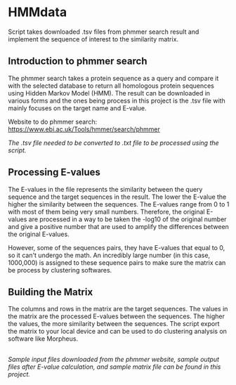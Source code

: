 # HMMdata
Script takes downloaded .tsv files from phmmer search result and implement the sequence of interest to the similarity matrix.

## Introduction to phmmer search 

The phmmer search takes a protein sequence as a query and compare it with the selected database to return all homologous protein 
sequences using Hidden Markov Model (HMM). The result can be downloaded in various forms and the ones being process in this
project is the .tsv file with mainly focuses on the target name and E-value. 

Website to do phmmer search: <https://www.ebi.ac.uk/Tools/hmmer/search/phmmer>


*The .tsv file needed to be converted to .txt file to be processed using the script.*



## Processing E-values

The E-values in the file represents the similarity between the query sequence and the target sequences in the result. The lower
the E-value the higher the similarity between the sequences. The E-values range from 0 to 1 with most of them being very small 
numbers. Therefore, the original E-values are processed in a way to be taken the -log10 of the original number and give a positive
number that are used to amplify the differences between the original E-values. 

However, some of the sequences pairs, they have E-values 
that equal to 0, so it can't undergo the math. An incredibly large number (in this case, 1000,000) is assigned to these sequence pairs
to make sure the matrix can be process by clustering softwares.


## Building the Matrix

The columns and rows in the matrix are the target sequences. The values in the matrix are the processed E-values between the sequences. 
The higher the values, the more similarity between the sequences. The script export the matrix to your local device and can be used
to do clustering analysis on software like Morpheus.






## 
*Sample input files downloaded from the phmmer website, sample output files after E-value calculation, and sample matrix file can be found in this project.*
